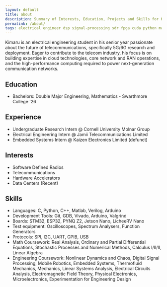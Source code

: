 ```yaml
---
layout: default
title: about
description: Summary of Interests, Education, Projects and Skills for Kimaru Boruett
permalink: /about/
tags: electrical engineer dsp signal-processing sdr fpga cuda python matlab c++ scpi telecom 5G
---
```


Kimaru is an electrical engineering student in his senior year passionate about the future of telecommunications, specifically 5G/6G research and deployment. Eager to contribute to the telecom industry, his focus is on building expertise in cloud technologies, core network and RAN operations, and the high-performance computing required to power next-generation communication networks.

## Education

- Bachelors: Double Major Engineering, Mathematics - Swarthmore College '26

## Experience

- Undergraduate Research Intern @ Cornell University Molnar Group
- Electrical Engineering Intern @ Jamii Telecommunications Limited
- Embedded Systems Intern       @ Kaizen Electronics Limited (defunct)

## Interests

- Software Defined Radios
- Telecommunications
- Hardware Accelerators
- Data Centers (Recent)

## Skills

- Languages: C, Python, C++, Matlab, Verilog, Arduino
- Development Tools: Git, GDB, Vivado, Arduino, Valgrind
- Boards: STM32, ESP32, PYNQ Z2, Jetson Nano, LicheeRV Nano
- Test equipment: Oscilloscopes, Spectrum Analysers, Function Generators
- Protocols: SPI, I2C, UART, GPIB, USB
- Math Coursework: Real Analysis, Ordinary and Partial Differential Equations, Stochastic Processes and Numerical Methods, Calculus I/II/II, Linear Algebra
- Engineering Coursework: Nonlinear Dynamics and Chaos, Digital Signal Processing, Mobile Robotics, Embedded Systems, Thermofluid Mechanics, Mechanics, Linear Systems Analysis, Electrical Circuits Analysis, Electromagnetic Field Theory, Physical Electronics, Microelectronics, Experimentation for Engineering Design
